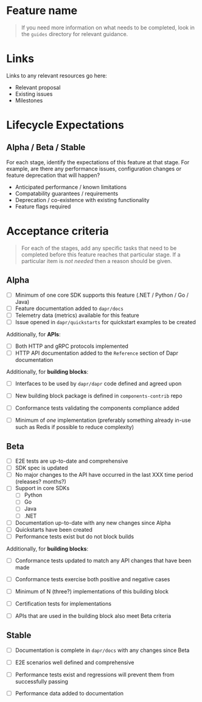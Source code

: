 # Feature name

> If you need more information on what needs to be completed, look in the `guides` directory for relevant guidance.

# Links

Links to any relevant resources go here:

* Relevant proposal
* Existing issues
* Milestones

# Lifecycle Expectations

## Alpha / Beta / Stable

For each stage, identify the expectations of this feature at that stage. For example, 
are there any performance issues, configuration changes or feature deprecation that will happen?

* Anticipated performance / known limitations
* Compatability guarantees / requirements
* Deprecation / co-existence with existing functionality
* Feature flags required

# Acceptance criteria

> For each of the stages, add any specific tasks that need to be completed before this feature reaches that particular stage. If a particular item is *not needed* then a reason should be given.

## Alpha

- [ ] Minimum of one core SDK supports this feature (.NET / Python / Go / Java)
- [ ] Feature documentation added to `dapr/docs`
- [ ] Telemetry data (metrics) available for this feature
- [ ] Issue opened in `dapr/quickstarts` for quickstart examples to be created

Additionally, for **APIs**:

- [ ] Both HTTP and gRPC protocols implemented
- [ ] HTTP API documentation added to the `Reference` section of Dapr documentation

Additionally, for **building blocks**:

- [ ] Interfaces to be used by `dapr/dapr` code defined and agreed upon
- [ ] New building block package is defined in `components-contrib` repo
- [ ] Conformance tests validating the components compliance added
- [ ] Minimum of _one_ implementation (preferably something already in-use such as Redis if possible to reduce complexity)


## Beta

- [ ] E2E tests are up-to-date and comprehensive
- [ ] SDK spec is updated
- [ ] No major changes to the API have occurred in the last XXX time period (releases? months?)
- [ ] Support in core SDKs
   - [ ] Python
   - [ ] Go
   - [ ] Java
   - [ ] .NET
- [ ] Documentation up-to-date with any new changes since Alpha
- [ ] Quickstarts have been created
- [ ] Performance tests exist but do not block builds

Additionally, for **building blocks**:

- [ ] Conformance tests updated to match any API changes that have been made
- [ ] Conformance tests exercise both positive and negative cases 
- [ ] Minimum of N (three?) implementations of this building block 
- [ ] Certification tests for implementations 
- [ ] APIs that are used in the building block also meet Beta criteria


## Stable 


- [ ] Documentation is complete in `dapr/docs` with any changes since Beta
- [ ] E2E scenarios well defined and comprehensive
- [ ] Performance tests exist and regressions will prevent them from successfully passing
- [ ] Performance data added to documentation 

